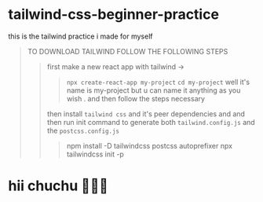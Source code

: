 # tailwind-css-beginner-practice
this is the tailwind practice i made for myself
>TO DOWNLOAD TAILWIND FOLLOW THE FOLLOWING STEPS
>>  first make a new react app with tailwind ->
>>>```npx create-react-app my-project```
>>>```cd my-project```
>>well  it's name is my-project but u can name it anything as you wish . and then follow the steps necessary 
>>
>>then install ```tailwind css``` and it's peer dependencies and and then run init command to generate both
>>```tailwind.config.js``` and the ```postcss.config.js```
>>>npm install -D tailwindcss postcss autoprefixer
>>>npx tailwindcss init -p
# hii chuchu 🤡🤡🤡

